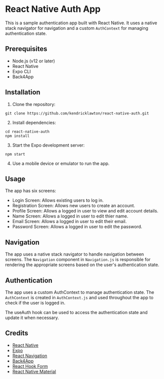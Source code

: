 # React Native Auth App
This is a sample authentication app built with React Native. It uses a native stack navigator for navigation and a custom `AuthContext` for managing authentication state.

## Prerequisites
* Node.js (v12 or later)
* React Native
* Expo CLI
* Back4App

## Installation
1. Clone the repository:
```
git clone https://github.com/kendricklawton/react-native-auth.git
```
2. Install dependencies:
```
cd react-native-auth
npm install
```
3. Start the Expo development server:
```
npm start
```
4. Use a mobile device or emulator to run the app.

## Usage
The app has six screens:
* Login Screen: Allows existing users to log in.
* Registration Screen: Allows new users to create an account.
* Profile Screen: Allows a logged in user to view and edit account details.
* Name Screen: Allows a logged in user to edit thier name. 
* Email Screen: Allows a logged in user to edit their email.
* Password Screen: Allows a logged in user to edit the password.

## Navigation
The app uses a native stack navigator to handle navigation between screens. The `Navigation` component in `Navigation.js` is responsible for rendering the appropriate screens based on the user's authentication state.

## Authentication
The app uses a custom AuthContext to manage authentication state. The `AuthContext` is created in `AuthContext.js` and used throughout the app to check if the user is logged in.

The useAuth hook can be used to access the authentication state and update it when necessary.

## Credits
* [React Native](https://reactnative.dev/)
* [Expo](https://expo.io/)
* [React Navigation](https://reactnavigation.org/)
* [Back4App](https://www.back4app.com/)
* [React Hook Form](https://react-hook-form.com/)
* [React Native Material](https://www.react-native-material.com/)
